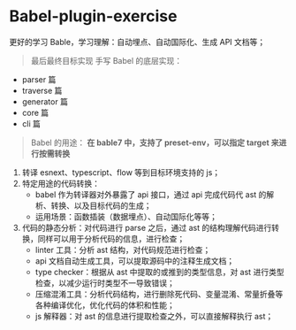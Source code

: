 # Babel-plugin-exercise

更好的学习 Bable，学习理解：自动埋点、自动国际化、生成 API 文档等；

> 最后最终目标实现 手写 Babel 的底层实现：

- parser 篇
- traverse 篇
- generator 篇
- core 篇
- cli 篇

> Babel 的用途： **在 bable7 中，支持了 preset-env，可以指定 target 来进行按需转换**

1. 转译 esnext、typescript、flow 等到目标环境支持的 js；
2. 特定用途的代码转换：
   - babel 作为转译器对外暴露了 api 接口，通过 api 完成代码代 ast 的解析、转换、以及目标代码的生成；
   - 运用场景：函数插装（数据埋点）、自动国际化等等；
3. 代码的静态分析：对代码进行 parse 之后，通过 ast 的结构理解代码进行转换，同样可以用于分析代码的信息，进行检查；
   - linter 工具：分析 ast 结构，对代码规范进行检查；
   - api 文档自动生成工具，可以提取源码中的注释生成文档；
   - type checker：根据从 ast 中提取的或推到的类型信息，对 ast 进行类型检查，以减少运行时类型不一导致错误；
   - 压缩混淆工具：分析代码结构，进行删除死代码、变量混淆、常量折叠等各种编译优化，优化代码的体积和性能；
   - js 解释器：对 ast 的信息进行提取检查之外，可以直接解释执行 ast；
